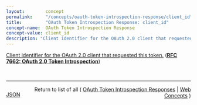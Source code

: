 ```yaml
---
layout:        concept
permalink:     "/concepts/oauth-token-introspection-response/client_id"
title:         "OAuth Token Introspection Response: client_id"
concept-name:  OAuth Token Introspection Response
concept-value: client_id
description: "Client identifier for the OAuth 2.0 client that requested this token."
---
```


[Client identifier for the OAuth 2.0 client that requested this token.](http://tools.ietf.org/html/rfc7662#section-2.2 "Read documentation for OAuth Token Introspection Response &#34;client_id&#34;") (**[RFC 7662: OAuth 2.0 Token Introspection](/specs/IETF/RFC/7662 "This specification defines a method for a protected resource to query an OAuth 2.0 authorization server to determine the active state of an OAuth 2.0 token and to determine meta-information about this token. OAuth 2.0 deployments can use this method to convey information about the authorization context of the token from the authorization server to the protected resource.")**)

<br/>
<hr/>

<p style="float : left"><a href="./client_id.json" title="JSON representing this particular Web Concept value">JSON</a></p>
<p style="text-align: right">Return to list of all ( <a href="../oauth-token-introspection-response/">OAuth Token Introspection Responses</a> | <a href="../">Web Concepts</a> )</p>
